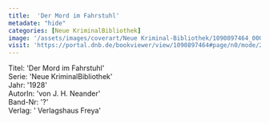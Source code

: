 ```yaml
---
title:  'Der Mord im Fahrstuhl'
metadate: "hide"
categories: [Neue KriminalBibliothek]
image: '/assets/images/coverart/Neue Kriminal-Bibliothek/1090897464_00000010.jpg'
visit: 'https://portal.dnb.de/bookviewer/view/1090897464#page/n0/mode/2up'
---
```

Titel: 'Der Mord im Fahrstuhl' <br>
Serie: 'Neue KriminalBibliothek' <br>
Jahr: '1928' <br>
AutorIn: 'von J. H. Neander' <br>
Band-Nr: '?' <br>
Verlag: ' Verlagshaus Freya'